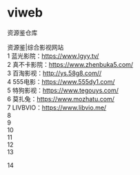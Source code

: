 # viweb  
资源鉴仓库  

资源鉴|综合影视网站  
1		蓝光影院：https://www.lgyy.tv/  
2		真不卡影院：https://www.zhenbuka5.com/  
3		百淘影视：http://ys.58g8.com//  
4		555电影：https://www.555dy1.com/  
5		特狗影视：https://www.tegouys.com/  
6		莫扎兔：https://www.mozhatu.com/  
7		LIVBVIO：https://www.libvio.me/  
8		
9		
10		
11		
12		
13		

14		
